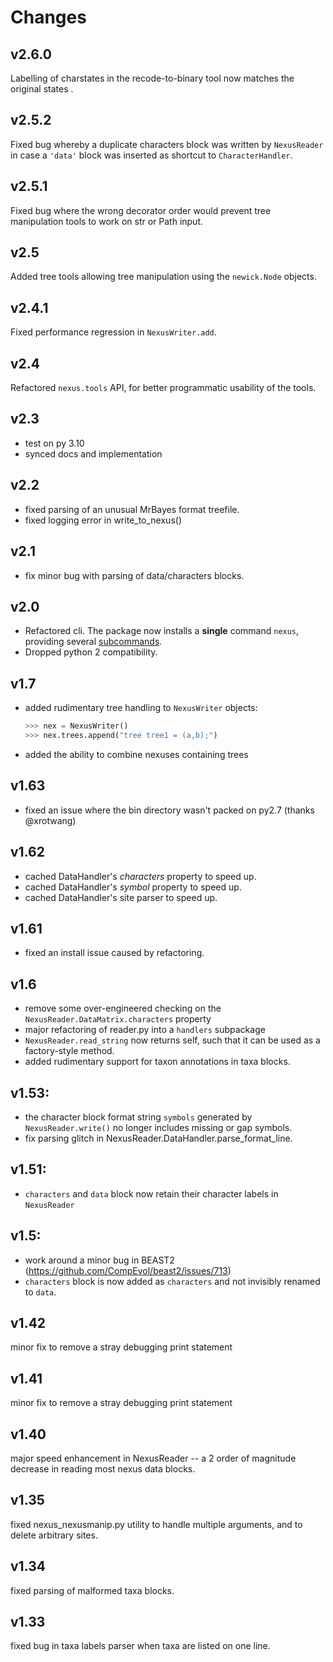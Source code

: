 # Changes


## v2.6.0

Labelling of charstates in the recode-to-binary tool now matches the original
states .


## v2.5.2

Fixed bug whereby a duplicate characters block was written by `NexusReader`
in case a `'data'` block was inserted as shortcut to `CharacterHandler`.


## v2.5.1

Fixed bug where the wrong decorator order would prevent tree manipulation
tools to work on str or Path input.


## v2.5

Added tree tools allowing tree manipulation using the `newick.Node` objects.


## v2.4.1

Fixed performance regression in `NexusWriter.add`.


## v2.4

Refactored `nexus.tools` API, for better programmatic usability of the tools.


## v2.3

- test on py 3.10
- synced docs and implementation


## v2.2

- fixed parsing of an unusual MrBayes format treefile.
- fixed logging error in write_to_nexus()

## v2.1

- fix minor bug with parsing of data/characters blocks.

## v2.0
- Refactored cli. The package now installs a **single** command `nexus`,
  providing several [subcommands](src/nexus/commands).
- Dropped python 2 compatibility.

## v1.7

- added rudimentary tree handling to `NexusWriter` objects:
  ```python        
  >>> nex = NexusWriter()
  >>> nex.trees.append("tree tree1 = (a,b);")
  ```    
- added the ability to combine nexuses containing trees

## v1.63

- fixed an issue where the bin directory wasn't packed on py2.7 (thanks @xrotwang)

## v1.62

- cached DataHandler's _characters_ property to speed up.
- cached DataHandler's _symbol_ property to speed up.
- cached DataHandler's site parser to speed up.

## v1.61

- fixed an install issue caused by refactoring.

## v1.6

- remove some over-engineered checking on the `NexusReader.DataMatrix.characters` property
- major refactoring of reader.py into a `handlers` subpackage
- `NexusReader.read_string` now returns self, such that it can be used as a factory-style method.
- added rudimentary support for taxon annotations in taxa blocks.

## v1.53:

- the character block format string `symbols` generated by
  `NexusReader.write()` no longer includes missing or gap symbols.
- fix parsing glitch in NexusReader.DataHandler.parse_format_line.

## v1.51:

- `characters` and `data` block now retain their character labels in `NexusReader`

## v1.5: 

- work around a minor bug in BEAST2 (https://github.com/CompEvol/beast2/issues/713)
- `characters` block is now added as `characters` and not invisibly renamed to `data`.

## v1.42

minor fix to remove a stray debugging print statement

## v1.41

minor fix to remove a stray debugging print statement

## v1.40

major speed enhancement in NexusReader -- a 2 order of magnitude decrease in reading most nexus data blocks.

## v1.35

fixed nexus_nexusmanip.py utility to handle multiple arguments, and to delete arbitrary sites.

## v1.34

fixed parsing of malformed taxa blocks.

## v1.33

fixed bug in taxa labels parser when taxa are listed on one line.


